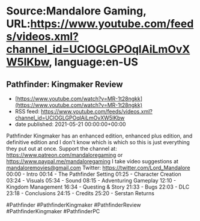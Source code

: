 # Source:Mandalore Gaming, URL:https://www.youtube.com/feeds/videos.xml?channel_id=UClOGLGPOqlAiLmOvXW5lKbw, language:en-US

## Pathfinder: Kingmaker Review
 - [https://www.youtube.com/watch?v=MR-1t28ngkk](https://www.youtube.com/watch?v=MR-1t28ngkk)
 - RSS feed: https://www.youtube.com/feeds/videos.xml?channel_id=UClOGLGPOqlAiLmOvXW5lKbw
 - date published: 2021-05-21 00:00:00+00:00

Pathfinder Kingmaker has an enhanced edition, enhanced plus edition, and definitive edition and I don't know which is which so this is just everything they put out at once.
Support the channel at: https://www.patreon.com/mandaloregaming or https://www.paypal.me/mandaloregaming
I take video suggestions at mandaloremovies@gmail.com
Twitter: https://twitter.com/Lord_Mandalore
00:00 - Intro
00:14 - The Pathfinder Setting
01:25 - Character Creation
03:24 - Visuals
05:34 - Sound
08:15 - Adventuring Gameplay
12:10 - Kingdom Management
16:34 - Questing & Story
21:33 - Bugs
22:03 - DLC
23:18 - Conclusions
24:15 - Credits
25:20 - Serstan Returns

#Pathfinder #PathfinderKingmaker #PathfinderReview #PathfinderKingmaker #PathfinderPC

